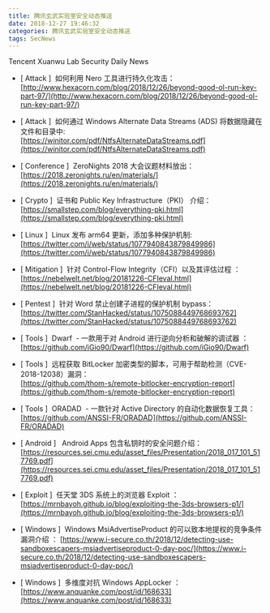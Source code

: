 ```yaml
---
title: 腾讯玄武实验室安全动态推送
date: 2018-12-27 19:46:32
categories: 腾讯玄武实验室安全动态推送
tags: SecNews
---
```


Tencent Xuanwu Lab Security Daily News  
* [ Attack ]  如何利用 Nero 工具进行持久化攻击：   
[http://www.hexacorn.com/blog/2018/12/26/beyond-good-ol-run-key-part-97/](http://www.hexacorn.com/blog/2018/12/26/beyond-good-ol-run-key-part-97/)  

* [ Attack ]  如何通过 Windows Alternate Data Streams (ADS) 将数据隐藏在文件和目录中:   
[https://winitor.com/pdf/NtfsAlternateDataStreams.pdf](https://winitor.com/pdf/NtfsAlternateDataStreams.pdf)  

* [ Conference ]  ZeroNights 2018 大会议题材料放出：   
[https://2018.zeronights.ru/en/materials/](https://2018.zeronights.ru/en/materials/)  

* [ Crypto ]  证书和 Public Key Infrastructure（PKI） 介绍：   
[https://smallstep.com/blog/everything-pki.html](https://smallstep.com/blog/everything-pki.html)  

* [ Linux ]  Linux 发布 arm64 更新，添加多种保护机制:   
[https://twitter.com/i/web/status/1077940843879849986](https://twitter.com/i/web/status/1077940843879849986)  

* [ Mitigation ]  针对 Control-Flow Integrity（CFI）以及其评估过程 ：   
[https://nebelwelt.net/blog/20181226-CFIeval.html](https://nebelwelt.net/blog/20181226-CFIeval.html)  

* [ Pentest ]  针对 Word 禁止创建子进程的保护机制 bypass：   
[https://twitter.com/StanHacked/status/1075088449768693762](https://twitter.com/StanHacked/status/1075088449768693762)  

* [ Tools ]  Dwarf  - 一款用于对 Android 进行逆向分析和破解的调试器 ：   
[https://github.com/iGio90/Dwarf](https://github.com/iGio90/Dwarf)  

* [ Tools ]  远程获取 BitLocker 加密类型的脚本，可用于帮助检测（CVE-2018-12038）漏洞：   
[https://github.com/thom-s/remote-bitlocker-encryption-report](https://github.com/thom-s/remote-bitlocker-encryption-report)  

* [ Tools ]  ORADAD  - 一款针对 Active Directory 的自动化数据恢复工具：   
[https://github.com/ANSSI-FR/ORADAD](https://github.com/ANSSI-FR/ORADAD)  

* [ Android ]   Android Apps 包含私钥时的安全问题介绍： 
[https://resources.sei.cmu.edu/asset_files/Presentation/2018_017_101_517769.pdf](https://resources.sei.cmu.edu/asset_files/Presentation/2018_017_101_517769.pdf)  

* [ Exploit ]  任天堂 3DS 系统上的浏览器 Exploit ： 
[https://mrnbayoh.github.io/blog/exploiting-the-3ds-browsers-p1/](https://mrnbayoh.github.io/blog/exploiting-the-3ds-browsers-p1/)  

* [ Windows ]  Windows MsiAdvertiseProduct 的可以致本地提权的竞争条件漏洞介绍 ： 
[https://www.i-secure.co.th/2018/12/detecting-use-sandboxescapers-msiadvertiseproduct-0-day-poc/](https://www.i-secure.co.th/2018/12/detecting-use-sandboxescapers-msiadvertiseproduct-0-day-poc/)  

* [ Windows ]  多维度对抗 Windows AppLocker ： 
[https://www.anquanke.com/post/id/168633](https://www.anquanke.com/post/id/168633)  


